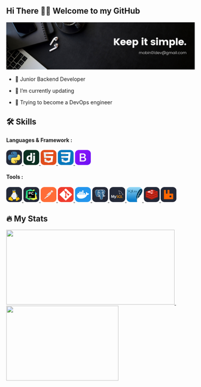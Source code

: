 <h2>Hi There 🙋‍♂️ Welcome to my GitHub</h2>

<img src="https://github.com/Mobin-Abbasi/Mobin-Abbasi/blob/main/Black%20Minimal%20Motivation%20Quote%20LinkedIn%20Banner%20(2).png?raw=true" alt="background">


- 🌱 Junior Backend Developer

- 💪 I’m currently updating

- 👀 Trying to become a DevOps engineer

  
<h2>🛠 Skills</h2>

#### Languages & Framework :

<a href="#" target="_blank" rel="noreferrer">
    <img src="https://github.com/tandpfun/skill-icons/raw/main/icons/Python-Dark.svg" width="42" height="40" alt="python">
</a>
<a href="#" target="_blank" rel="noreferrer">
    <img src="https://github.com/tandpfun/skill-icons/raw/main/icons/Django.svg" width="42" height="40" alt="django">
</a>
<a href="#" target="_blank" rel="noreferrer">
    <img src="https://github.com/tandpfun/skill-icons/raw/main/icons/HTML.svg" width="42" height="40" alt="html">
</a>
<a href="#" target="_blank" rel="noreferrer">
    <img src="https://github.com/tandpfun/skill-icons/raw/main/icons/CSS.svg" width="42" height="40" alt="css">
</a>
<a href="#" target="_blank" rel="noreferrer">
    <img src="https://github.com/tandpfun/skill-icons/raw/main/icons/Bootstrap.svg" width="42" height="40" alt="Bootstrap">
</a>

#### Tools :

<a href="#" target="_blank" rel="noreferrer">
    <img src="https://github.com/tandpfun/skill-icons/raw/main/icons/Linux-Dark.svg" width="42" height="40" alt="linux">
</a>
<a href="#" target="_blank" rel="noreferrer">
    <img src="https://github.com/tandpfun/skill-icons/raw/main/icons/PyCharm-Dark.svg" width="42" height="40" alt="pycharm">
</a>
<a href="#" target="_blank" rel="noreferrer">
    <img src="https://github.com/tandpfun/skill-icons/raw/main/icons/Postman.svg" width="42" height="40" alt="postman">
</a>
<a href="#" target="_blank" rel="noreferrer">
    <img src="https://github.com/tandpfun/skill-icons/raw/main/icons/Git.svg" width="42" height="40" alt="git">
</a>
<a href="#" target="_blank" rel="noreferrer">
    <img src="https://github.com/tandpfun/skill-icons/raw/main/icons/Docker.svg" width="42" height="40" alt="Docker">
</a>
<a href="#" target="_blank" rel="noreferrer">
    <img src="https://github.com/tandpfun/skill-icons/raw/main/icons/PostgreSQL-Dark.svg" width="42" height="40" alt="postgresql">
</a>
<a href="#" target="_blank" rel="noreferrer">
    <img src="https://github.com/tandpfun/skill-icons/raw/main/icons/MySQL-Dark.svg" width="42" height="40" alt="MySQL">
</a>
<a href="#" target="_blank" rel="noreferrer">
    <img src="https://github.com/tandpfun/skill-icons/raw/main/icons/SQLite.svg" width="42" height="40" alt="sqlite03">
</a>
<a href="#" target="_blank" rel="noreferrer">
    <img src="https://github.com/tandpfun/skill-icons/raw/main/icons/Redis-Dark.svg" width="42" height="40" alt="Redis">
</a>
<a href="#" target="_blank" rel="noreferrer">
    <img src="https://github.com/tandpfun/skill-icons/raw/main/icons/RabbitMQ-Dark.svg" width="42" height="40" alt="Rabbitmq">
</a>

<h2>🔥 My Stats</h2>

<a href="#" target="_blank" rel="noreferrer">
  <img src="https://github-readme-stats.vercel.app/api?username=Mobin-Abbasi&show_icons=true&theme=radical" width="450" height="200">
</a>
&nbsp;
<a href="#" target="_blank" rel="noreferrer">
  <img src="https://github-readme-stats.vercel.app/api/top-langs/?username=Mobin-Abbasi&layout=compact" width="300" height="200">
</a>
